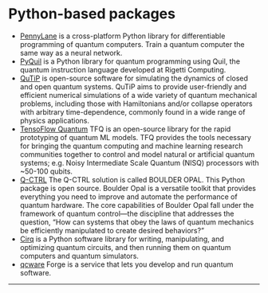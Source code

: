 # Python-based packages
- [PennyLane](https://pennylane.ai/) is a cross-platform Python library for differentiable programming of quantum computers. Train a quantum computer the same way as a neural network.
- [PyQuil](https://github.com/rigetti/pyquil) is a Python library for quantum programming using Quil, the quantum instruction language developed at Rigetti Computing. 
- [QuTiP](https://github.com/qutip/qutip) is open-source software for simulating the dynamics of closed and open quantum systems. QuTiP aims to provide user-friendly and efficient numerical simulations of a wide variety of quantum mechanical problems, including those with Hamiltonians and/or collapse operators with arbitrary time-dependence, commonly found in a wide range of physics applications.
- [TensoFlow Quantum](https://ai.googleblog.com/2020/03/announcing-tensorflow-quantum-open.html) TFQ is an open-source library for the rapid prototyping of quantum ML models. TFQ provides the tools necessary for bringing the quantum computing and machine learning research communities together to control and model natural or artificial quantum systems; e.g. Noisy Intermediate Scale Quantum (NISQ) processors with ~50-100 qubits. 
- [Q-CTRL](https://docs.q-ctrl.com/) The Q-CTRL solution is called BOULDER OPAL. This Python package is open source. Boulder Opal is a versatile toolkit that provides everything you need to improve and automate the performance of quantum hardware. The core capabilities of Boulder Opal fall under the framework of quantum control—the discipline that addresses the question, “How can systems that obey the laws of quantum mechanics be efficiently manipulated to create desired behaviors?”
- [Cirq](https://quantumai.google/cirq) is a Python software library for writing, manipulating, and optimizing quantum circuits, and then running them on quantum computers and quantum simulators.  
- [qcware](https://qcware.readthedocs.io/en/latest/get-started/quickstart.html) Forge is a service that lets you develop and run quantum software.
***

